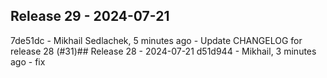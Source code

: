## Release 29 - 2024-07-21
7de51dc - Mikhail Sedlachek, 5 minutes ago - Update CHANGELOG for release 28 (#31)## Release 28 - 2024-07-21
d51d944 - Mikhail, 3 minutes ago - fix